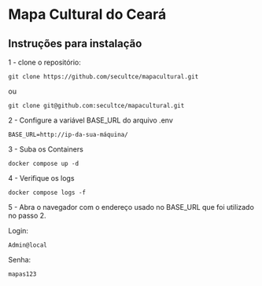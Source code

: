 # Mapa Cultural do Ceará

## Instruções para instalação

1 - clone o repositório:

```shell
git clone https://github.com/secultce/mapacultural.git
```

ou

```shell
git clone git@github.com:secultce/mapacultural.git
```

2 - Configure a variável BASE_URL do arquivo .env

```
BASE_URL=http://ip-da-sua-máquina/
```
3 - Suba os Containers

```
docker compose up -d
```
4 - Verifique os logs

```
docker compose logs -f
```

5 - Abra o navegador com o endereço usado no BASE_URL que foi utilizado no passo 2.

Login:
```
Admin@local
```

Senha:
```
mapas123
```